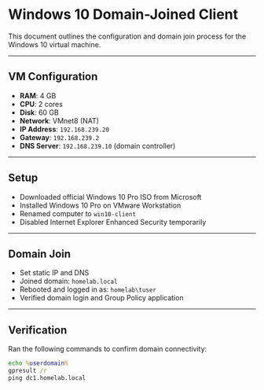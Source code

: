 # Windows 10 Domain-Joined Client

This document outlines the configuration and domain join process for the Windows 10 virtual machine.

---

## VM Configuration

- **RAM**: 4 GB  
- **CPU**: 2 cores  
- **Disk**: 60 GB  
- **Network**: VMnet8 (NAT)  
- **IP Address**: `192.168.239.20`  
- **Gateway**: `192.168.239.2`  
- **DNS Server**: `192.168.239.10` (domain controller)

---

## Setup

- Downloaded official Windows 10 Pro ISO from Microsoft
- Installed Windows 10 Pro on VMware Workstation
- Renamed computer to `win10-client`
- Disabled Internet Explorer Enhanced Security temporarily

---

## Domain Join

- Set static IP and DNS
- Joined domain: `homelab.local`
- Rebooted and logged in as: `homelab\tuser`
- Verified domain login and Group Policy application

---

## Verification

Ran the following commands to confirm domain connectivity:

```cmd
echo %userdomain%
gpresult /r
ping dc1.homelab.local
